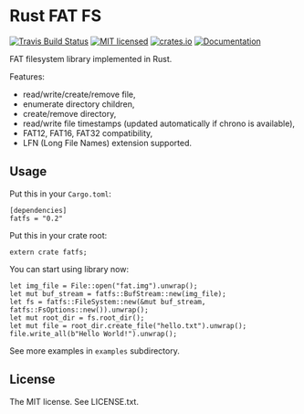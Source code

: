 Rust FAT FS
===========

[![Travis Build Status](https://travis-ci.org/rafalh/rust-fatfs.svg?branch=master)](https://travis-ci.org/rafalh/rust-fatfs)
[![MIT licensed](https://img.shields.io/badge/license-MIT-blue.svg)](./LICENSE.txt)
[![crates.io](http://meritbadge.herokuapp.com/fatfs)](https://crates.io/crates/fatfs)
[![Documentation](https://docs.rs/fatfs/badge.svg)](https://docs.rs/fatfs)

FAT filesystem library implemented in Rust.

Features:
* read/write/create/remove file,
* enumerate directory children,
* create/remove directory,
* read/write file timestamps (updated automatically if chrono is available),
* FAT12, FAT16, FAT32 compatibility,
* LFN (Long File Names) extension supported.

Usage
-----

Put this in your `Cargo.toml`:

    [dependencies]
    fatfs = "0.2"

Put this in your crate root:

    extern crate fatfs;

You can start using library now:

    let img_file = File::open("fat.img").unwrap();
    let mut buf_stream = fatfs::BufStream::new(img_file);
    let fs = fatfs::FileSystem::new(&mut buf_stream, fatfs::FsOptions::new()).unwrap();
    let mut root_dir = fs.root_dir();
    let mut file = root_dir.create_file("hello.txt").unwrap();
    file.write_all(b"Hello World!").unwrap();

See more examples in `examples` subdirectory.

License
-------
The MIT license. See LICENSE.txt.
